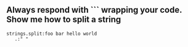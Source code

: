 Always respond with ``` wrapping your code. Show me how to split a string
---
```hyperlambda
strings.split:foo bar hello world
   .:" "
```
